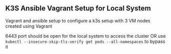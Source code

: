 ## K3S Ansible Vagrant Setup for Local System
Vagrant and ansible setup to configure a k3s setup with 3 VM nodes created using Vagrant

6443 port should be open for the local system to access the cluster
OR use `kubectl --insecure-skip-tls-verify get pods --all-namespaces` to bypass it